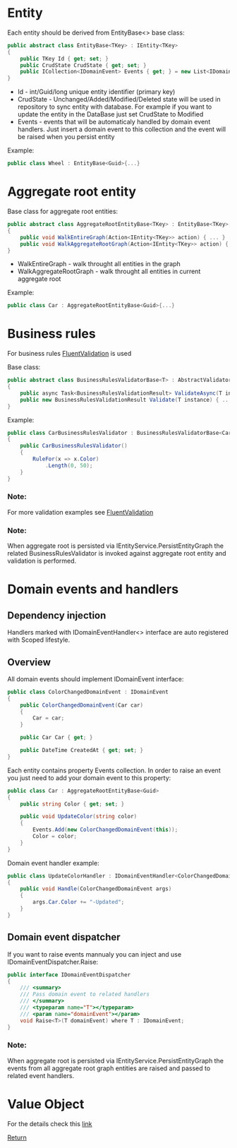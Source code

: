 # Entity

Each entity should be derived from EntityBase<> base class:

```csharp
public abstract class EntityBase<TKey> : IEntity<TKey>
{
    public TKey Id { get; set; }
    public CrudState CrudState { get; set; }
    public ICollection<IDomainEvent> Events { get; } = new List<IDomainEvent>();
}
```
* Id - int/Guid/long unique entity identifier (primary key) 
* CrudState - Unchanged/Added/Modified/Deleted state will be used in repository to sync entity with database. For example if you want to update the entity in the DataBase just set CrudState to Modified
* Events - events that will be automaticaly handled by domain event handlers. Just insert a domain event to this collection and the event will be raised when you persist entity
 
Example:
```csharp
public class Wheel : EntityBase<Guid>{...}
```

# Aggregate root entity

Base class for aggregate root entities:

```csharp
public abstract class AggregateRootEntityBase<TKey> : EntityBase<TKey>, IAggregateRootEntity<TKey>
{
    public void WalkEntireGraph(Action<IEntity<TKey>> action) { ... }
    public void WalkAggregateRootGraph(Action<IEntity<TKey>> action) { ... }
}
```

* WalkEntireGraph - walk throught all entities in the graph
* WalkAggregateRootGraph - walk throught all entities in current aggregate root

Example:
```csharp
public class Car : AggregateRootEntityBase<Guid>{...}
```

# Business rules

For business rules [FluentValidation][1] is used

Base class:

```csharp
public abstract class BusinessRulesValidatorBase<T> : AbstractValidator<T>, IBusinessRulesValidator<T> where T : ICrudState
{
    public async Task<BusinessRulesValidationResult> ValidateAsync(T instance) { ... }
    public new BusinessRulesValidationResult Validate(T instance) { ... }
}
```

Example:
```csharp
public class CarBusinessRulesValidator : BusinessRulesValidatorBase<Car>
{
    public CarBusinessRulesValidator()
    {
        RuleFor(x => x.Color)
            .Length(0, 50);
    }
}
```

### Note:
For more validation examples see [FluentValidation][1]

### Note:
When aggregate root is persisted via IEntityService.PersistEntityGraph the related BusinessRulesValidator is invoked against aggregate root entity and validation is performed.

# Domain events and handlers

## Dependency injection
Handlers marked with IDomainEventHandler<> interface are auto registered with Scoped lifestyle.

## Overview
All domain events should implement IDomainEvent interface:
```csharp
public class ColorChangedDomainEvent : IDomainEvent
{
    public ColorChangedDomainEvent(Car car)
    {
        Car = car;
    }

    public Car Car { get; }

    public DateTime CreatedAt { get; set; }
}
```

Each entity contains property Events collection. In order to raise an event you just need to add your domain event to this property:
```csharp
public class Car : AggregateRootEntityBase<Guid>
{
    public string Color { get; set; }

    public void UpdateColor(string color)
    {
        Events.Add(new ColorChangedDomainEvent(this));
        Color = color;
    }
}
```

Domain event handler example:
```csharp
public class UpdateColorHandler : IDomainEventHandler<ColorChangedDomainEvent>
{
    public void Handle(ColorChangedDomainEvent args)
    {
        args.Car.Color += "-Updated";
    }
}
```

## Domain event dispatcher

If you want to raise events mannualy you can inject and use IDomainEventDispatcher.Raise:
```csharp
public interface IDomainEventDispatcher
{
    /// <summary>
    /// Pass domain event to related handlers
    /// </summary>
    /// <typeparam name="T"></typeparam>
    /// <param name="domainEvent"></param>
    void Raise<T>(T domainEvent) where T : IDomainEvent;
}
```

### Note:
When aggregate root is persisted via IEntityService.PersistEntityGraph the events from all aggregate root graph entities are raised and passed to related event handlers.

# Value Object

For the details check this [link][3]

[Return][2]

[1]: https://github.com/JeremySkinner/FluentValidation
[2]: https://github.com/Alexander-Shein/DddCore/blob/net-core/README.md
[3]: http://grabbagoft.blogspot.com/2007/06/generic-value-object-equality.html
